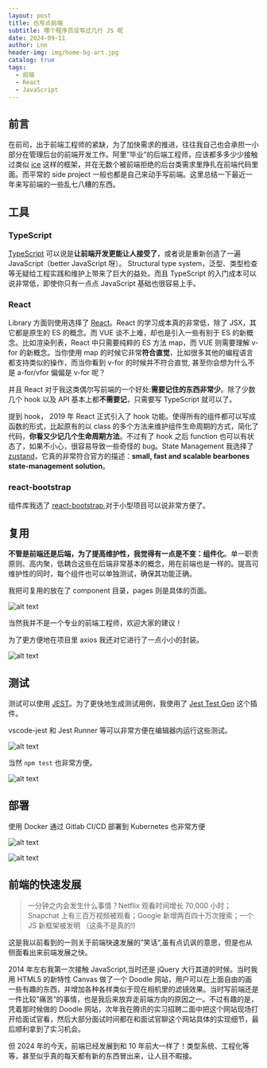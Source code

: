 ```yaml
---
layout: post
title: 也写点前端
subtitle: 哪个程序员没写过几行 JS 呢
date: 2024-09-11
author: Lnn
header-img: img/home-bg-art.jpg
catalog: true
tags:
  - 前端
  - React
  - JavaScript
---
```


## 前言

在前司，出于前端工程师的紧缺，为了加快需求的推进，往往我自己也会承担一小部分在管理后台的前端开发工作。阿里“毕业”的后端工程师，应该都多多少少接触过类似 [ice](https://v3.ice.work) 这样的框架，并在无数个被前端拒绝的后台类需求里挣扎在前端代码里面。而平常的 side project 一般也都是自己来动手写前端。这里总结一下最近一年来写前端的一些乱七八糟的东西。

## 工具

### TypeScript

[TypeScript](https://www.typescriptlang.org) 可以说是**让前端开发更能让人接受了**，或者说是重新创造了一遍 JavaScript（better JavaScript 呀）。 Structural type system，泛型、类型检查等无疑给工程实践和维护上带来了巨大的益处。而且 TypeScript 的入门成本可以说非常低，即使你只有一点点 JavaScript 基础也很容易上手。

### React

Library 方面则使用选择了 [React](https://react.dev)。React 的学习成本真的非常低，除了 JSX，其它都是原生的 ES 的概念。而 VUE 谈不上难，却也是引入一些有别于 ES 的新概念。比如渲染列表，React 中只需要纯粹的 ES 方法 map，而 VUE 则需要理解 v-for 的新概念。当你使用 map 的时候它非常**符合直觉**，比如很多其他的编程语言都支持类似的操作，而当你看到 v-for 的时候并不符合直觉, 甚至你会想为什么不是 a-for/vfor 偏偏是 v-for 呢？

并且 React 对于我这类偶尔写前端的一个好处:**需要记住的东西非常少**。除了少数几个 hook 以及 API 基本上都**不需要记**，只需要写 TypeScript 就可以了。

提到 hook， 2019 年 React 正式引入了 hook 功能。使得所有的组件都可以写成函数的形式，比起原有的以 class 的多个方法来维护组件生命周期的方式，简化了代码，**你看又少记几个生命周期方法**。不过有了 hook 之后 function 也可以有状态了，如果不小心，很容易导致一些奇怪的 bug。State Management 我选择了 [zustand](https://github.com/pmndrs/zustand)，它真的非常符合官方的描述：**small, fast and scalable bearbones state-management solution**。

### react-bootstrap

组件库我选了 [react-bootstrap](https://react-bootstrap.github.io/),对于小型项目可以说非常方便了。

## 复用

**不管是前端还是后端，为了提高维护性，我觉得有一点是不变：组件化**。单一职责原则、高内聚，低耦合这些在后端非常基本的概念，用在前端也是一样的。提高可维护性的同时，每个组件也可以单独测试，确保其功能正确。

我把可复用的放在了 component 目录，pages 则是具体的页面。

![alt text](https://linnaname.github.io/img/blog/tech/connectdev/fontend/image_04.png)

当然我并不是一个专业的前端工程师，欢迎大家的建议！

为了更方便地在项目里 axios 我还对它进行了一点小小的封装。

![alt text](https://linnaname.github.io/img/blog/tech/connectdev/fontend/image_05.png)

## 测试

测试可以使用 [JEST](https://jestjs.io)。为了更快地生成测试用例，我使用了 [Jest Test Gen](https://marketplace.visualstudio.com/items?itemName=com-egm0121.vs-jest-test-gen) 这个插件。

vscode-jest 和 Jest Runner 等可以非常方便在编辑器内运行这些测试。

![alt text](https://linnaname.github.io/img/blog/tech/connectdev/fontend/image_01.png)

当然 `npm test` 也非常方便。

![alt text](https://linnaname.github.io/img/blog/tech/connectdev/fontend/image.png)

## 部署

使用 Docker 通过 Gitlab CI/CD 部署到 Kubernetes 也非常方便

![alt text](https://linnaname.github.io/img/blog/tech/connectdev/fontend/image_02.png)

![alt text](https://linnaname.github.io/img/blog/tech/connectdev/fontend/image_03.png)

## 前端的快速发展

> 一分钟之内会发生什么事情？Netflix 观看时间增长 70,000 小时；Snapchat 上有三百万视频被观看；Google 新增两百四十万次搜索；一个 JS 新框架被发明 （这条不是真的!)

这是我以前看到的一则关于前端快速发展的”笑话“,虽有点讥讽的意思，但是也从侧面看出来前端发展之快。

2014 年左右我第一次接触 JavaScript,当时还是 jQuery 大行其道的时候。当时我用 HTML5 的新特性 Canvas 做了一个 Doodle 网站，用户可以在上面自由的画一些有趣的东西，并增加各种各样类似于现在相机里的滤镜效果。当时写前端还是一件比较”痛苦“的事情，也是我后来放弃走前端方向的原因之一。不过有趣的是，凭着那时候做的 Doodle 网站，次年我在腾讯的实习招聘二面中把这个网站现场打开给面试官看，然后大部分面试时间都在和面试官聊这个网站具体的实现细节，最后顺利拿到了实习机会。

但 2024 年的今天，前端已经发展到和 10 年前大一样了！类型系统、工程化等等，甚至似乎真的每天都有新的东西冒出来，让人目不暇接。
